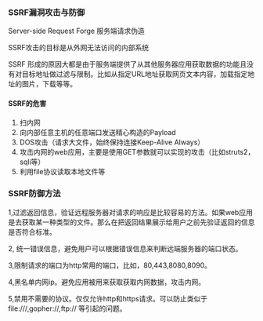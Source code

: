 ### SSRF漏洞攻击与防御

Server-side Request Forge 服务端请求伪造

SSRF攻击的目标是从外网无法访问的内部系统

SSRF 形成的原因大都是由于服务端提供了从其他服务器应用获取数据的功能且没有对目标地址做过滤与限制。比如从指定URL地址获取网页文本内容，加载指定地址的图片，下载等等。

#### SSRF的危害

1. 扫内网
2. 向内部任意主机的任意端口发送精心构造的Payload
3. DOS攻击（请求大文件，始终保持连接Keep-Alive Always）
4. 攻击内网的web应用，主要是使用GET参数就可以实现的攻击（比如struts2，sqli等）
5. 利用file协议读取本地文件等

### SSRF防御方法

1,过滤返回信息，验证远程服务器对请求的响应是比较容易的方法。如果web应用是去获取某一种类型的文件。那么在把返回结果展示给用户之前先验证返回的信息是否符合标准。

2, 统一错误信息，避免用户可以根据错误信息来判断远端服务器的端口状态。

3,限制请求的端口为http常用的端口，比如，80,443,8080,8090。

4,黑名单内网ip。避免应用被用来获取获取内网数据，攻击内网。

5,禁用不需要的协议。仅仅允许http和https请求。可以防止类似于file:///,gopher://,ftp:// 等引起的问题。

